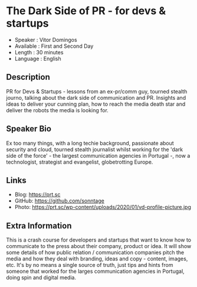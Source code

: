 The Dark Side of PR - for devs & startups
=================================================

* Speaker   : Vitor Domingos
* Available : First and Second Day
* Length    : 30 minutes
* Language  : English

Description
-----------

PR for Devs & Startups - lessons from an ex-pr/comm guy, tourned stealth journo, talking about the dark side of communication and PR. Insights and ideas to deliver your cunning plan, how to reach the media death star and deliver the robots the media is looking for. 

Speaker Bio
-----------

Ex too many things, with a long techie background, passionate about security and cloud, tourned stealth journalist whilst working for the 'dark side of the force' - the largest communication agencies in Portugal -, now a technologist, strategist and evangelist, globetrotting Europe. 

Links
-----

* Blog: https://prt.sc
* GitHub: https://github.com/sonntage
* Photo: https://prt.sc/wp-content/uploads/2020/01/vd-profile-picture.jpg

Extra Information
-----------------

This is a crash course for developers and startups that want to know how to communicate to the press about their company, product or idea. It will show some details of how public relation / communication companies pitch the media and how they deal with branding, ideas and copy - content, images, etc. It's by no means a single source of truth, just tips and hints from someone that worked for the larges communication agencies in Portugal, doing spin and digital media. 
